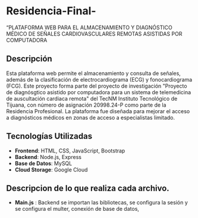 # Residencia-Final-
“PLATAFORMA WEB PARA EL ALMACENAMIENTO Y DIAGNÓSTICO MÉDICO DE SEÑALES CARDIOVASCULARES REMOTAS ASISTIDAS POR COMPUTADORA
## Descripción
Esta plataforma web permite el almacenamiento y consulta de señales, además de la clasificación de electrocardiograma (ECG) y fonocardiograma (FCG). Este proyecto forma parte del proyecto de investigación "Proyecto de diagnósgtico asistido por computadora para un sistema de telemedicina de auscultación cardiaca remota" del TecNM Instituto Tecnológico de Tijuana, con número de asignación 20998.24-P como parte de la Residencia Profesional. La plataforma fue diseñada para mejorar el acceso a diagnósticos médicos en zonas de acceso a especialistas limitado.

## Tecnologías Utilizadas

- **Frontend**: HTML, CSS, JavaScript, Bootstrap
- **Backend**: Node.js, Express
- **Base de Datos**: MySQL
- **Cloud Storage**: Google Cloud
  
## Descripcion de lo que realiza cada archivo.
- **Main.js** : Backend se importan las bibliotecas, se configura la sesión y se configura el multer, conexión de base de datos, 
